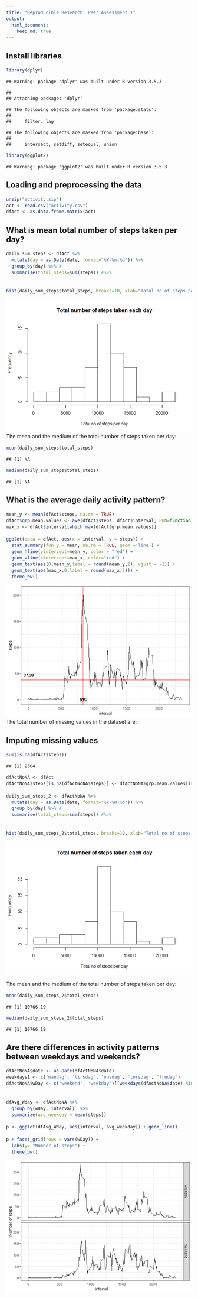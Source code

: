```yaml
---
title: "Reproducible Research: Peer Assessment 1"
output: 
  html_document:
    keep_md: true
---
```


## Install libraries


```r
library(dplyr)
```

```
## Warning: package 'dplyr' was built under R version 3.5.3
```

```
## 
## Attaching package: 'dplyr'
```

```
## The following objects are masked from 'package:stats':
## 
##     filter, lag
```

```
## The following objects are masked from 'package:base':
## 
##     intersect, setdiff, setequal, union
```

```r
library(ggplot2)
```

```
## Warning: package 'ggplot2' was built under R version 3.5.3
```

## Loading and preprocessing the data

```r
unzip("activity.zip")
act <- read.csv("activity.csv")
dfAct <- as.data.frame.matrix(act)
```

## What is mean total number of steps taken per day?


```r
daily_sum_steps <- dfAct %>%
  mutate(day = as.Date(date, format="%Y-%m-%d")) %>%
  group_by(day) %>% # 
  summarise(total_steps=sum(steps)) #%>%  
  

hist(daily_sum_steps$total_steps, breaks=10, xlab="Total no of steps per day", main="Total number of steps taken each day")
```

![](PA1_template_files/figure-html/unnamed-chunk-3-1.png)<!-- -->
The mean and the medium of the total number of steps taken per day:


```r
mean(daily_sum_steps$total_steps)
```

```
## [1] NA
```

```r
median(daily_sum_steps$total_steps)
```

```
## [1] NA
```



## What is the average daily activity pattern?

```r
mean_y <- mean(dfAct$steps, na.rm = TRUE)
dfAct$grp.mean.values <- ave(dfAct$steps, dfAct$interval, FUN=function(x) mean(x, na.rm=T))
max_x <- dfAct$interval[which.max(dfAct$grp.mean.values)]

ggplot(data = dfAct, aes(x = interval, y = steps)) + 
  stat_summary(fun.y = mean, na.rm = TRUE, geom ='line') +
  geom_hline(yintercept=mean_y, color = "red") +
  geom_vline(xintercept=max_x, color="red") +
  geom_text(aes(0,mean_y,label = round(mean_y,2), vjust = -1)) +
  geom_text(aes(max_x,0,label = round(max_x,2))) + 
  theme_bw()
```

![](PA1_template_files/figure-html/unnamed-chunk-5-1.png)<!-- -->
The total number of missing values in the dataset are:

## Imputing missing values

```r
sum(is.na(dfAct$steps))
```

```
## [1] 2304
```


```r
dfActNoNA <- dfAct
dfActNoNA$steps[is.na(dfActNoNA$steps)] <- dfActNoNA$grp.mean.values[is.na(dfActNoNA$steps)] 

daily_sum_steps_2 <- dfActNoNA %>%
  mutate(day = as.Date(date, format="%Y-%m-%d")) %>%
  group_by(day) %>% # 
  summarise(total_steps=sum(steps)) #%>%  
  

hist(daily_sum_steps_2$total_steps, breaks=10, xlab="Total no of steps per day", main="Total number of steps taken each day")
```

![](PA1_template_files/figure-html/unnamed-chunk-7-1.png)<!-- -->

The mean and the medium of the total number of steps taken per day:


```r
mean(daily_sum_steps_2$total_steps)
```

```
## [1] 10766.19
```

```r
median(daily_sum_steps_2$total_steps)
```

```
## [1] 10766.19
```

## Are there differences in activity patterns between weekdays and weekends?


```r
dfActNoNA$date <- as.Date(dfActNoNA$date)
weekdays1 <- c('mandag', 'tirsdag', 'onsdag', 'torsdag', 'fredag')
dfActNoNA$wDay <- c('weekend', 'weekday')[(weekdays(dfActNoNA$date) %in% weekdays1)+1L]


dfAvg_Wday <- dfActNoNA %>%
  group_by(wDay, interval)  %>%
  summarize(avg_weekday = mean(steps))

p <- ggplot(dfAvg_Wday, aes(interval, avg_weekday)) + geom_line()

p + facet_grid(rows = vars(wDay)) + 
  labs(y= "Number of steps") +
  theme_bw()
```

![](PA1_template_files/figure-html/unnamed-chunk-9-1.png)<!-- -->
